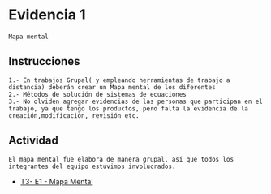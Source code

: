 # Evidencia 1
    Mapa mental

## Instrucciones
    1.- En trabajos Grupal( y empleando herramientas de trabajo a distancia) deberán crear un Mapa mental de los diferentes 
    2.- Métodos de solución de sistemas de ecuaciones  
    3.- No olviden agregar evidencias de las personas que participan en el trabajo, ya que tengo los productos, pero falta la evidencia de la creación,modificación, revisión etc.

## Actividad

    El mapa mental fue elabora de manera grupal, así que todos los integrantes del equipo estuvimos involucrados.

- [T3-  E1  -  Mapa Mental](/Tema%203/Evidencia%201/E1-Mapa%20Mental.pdf)